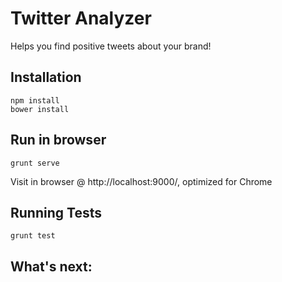 # Twitter Analyzer

Helps you find positive tweets about your brand!

## Installation

`npm install`  
`bower install`  

## Run in browser

`grunt serve`  
  
Visit in browser @ http://localhost:9000/, optimized for Chrome

## Running Tests

`grunt test`

## What's next:  

	



